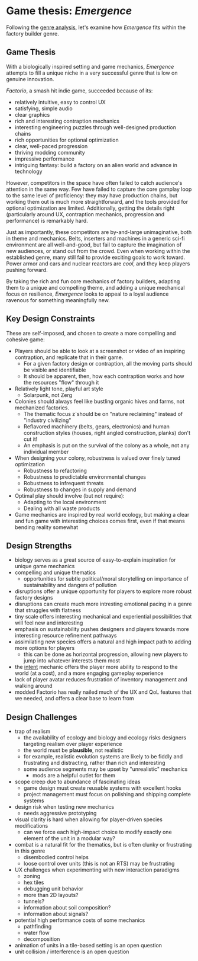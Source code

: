 # Game thesis: *Emergence*

Following the [genre analysis](genre-analysis.md), let's examine how *Emergence* fits within the factory builder genre.

## Game Thesis

With a biologically inspired setting and game mechanics,
*Emergence* attempts to fill a unique niche in a very successful genre that is low on genuine innovation.

*Factorio*, a smash hit indie game, succeeded because of its:

- relatively intuitive, easy to control UX
- satisfying, simple audio
- clear graphics
- rich and interesting contraption mechanics
- interesting engineering puzzles through well-designed production chains
- rich opportunities for optional optimization
- clear, well-paced progression
- thriving modding community
- impressive performance
- intriguing fantasy: build a factory on an alien world and advance in technology

However, competitors in the space have often failed to catch audience's attention in the same way.
Few have failed to capture the core gamplay loop to the same level of proficiency: they may have production chains,
but working them out is much more straightforward, and the tools provided for optional optimization are limited.
Additionally, getting the details right (particularly around UX, contraption mechanics, progression and performance) is remarkably hard.

Just as importantly, these competitors are by-and-large unimaginative, both in theme and mechanics.
Belts, inserters and machines in a generic sci-fi environment are all well-and-good,
but fail to capture the imagination of new audiences, or stand out from the crowd.
Even when working within the established genre, many still fail to provide exciting goals to work toward.
Power armor and cars and nuclear reactors are *cool*, and they keep players pushing forward.

By taking the rich and fun core mechanics of factory builders,
adapting them to a unique and compelling theme,
and adding a unique mechanical focus on resilience,
*Emergence* looks to appeal to a loyal audience ravenous for something meaningfully new.

## Key Design Constraints

These are self-imposed, and chosen to create a more compelling and cohesive game:

- Players should be able to look at a screenshot or video of an inspiring contraption, and replicate that in their game.
  - For a given factory design or contraption, all the moving parts should be visible and identifiable
  - It should be apparent, then, how each contraption works and how the resources "flow" through it
- Relatively light tone, playful art style
  - Solarpunk, not Zerg
- Colonies should always feel like bustling organic hives and farms, not mechanized factories.
  - The thematic focus z`should be on "nature reclaiming" instead of "industry civilizing"
  - Reflavored machinery (belts, gears, electronics) and human construction styles (houses, right angled construction, planks) don't cut it!
  - An emphasis is put on the survival of the colony as a whole, not any individual member
- When designing your colony, robustness is valued over finely tuned optimization
  - Robustness to refactoring
  - Robustness to predictable environmental changes
  - Robustness to infrequent threats
  - Robustness to changes in supply and demand
- Optimal play should involve (but not require):
  - Adapting to the local environment
  - Dealing with all waste products
- Game mechanics are inspired by real world ecology, but making a clear and fun game with interesting choices comes first, even if that means bending reality somewhat

## Design Strengths

- biology serves as a great source of easy-to-explain inspiration for unique game mechanics
- compelling and unique thematics
  - opportunities for subtle political/moral storytelling on importance of sustainability and dangers of pollution
- disruptions offer a unique opportunity for players to explore more robust factory designs
- disruptions can create much more intresting emotional pacing in a genre that struggles with flatness
- tiny scale offers interesting mechanical and experiential possibilities that will feel new and interesting
- emphasis on sustainability pushes designers and players towards more interesting resource refinement pathways
- assimilating new species offers a natural and high impact path to adding more options for players
  - this can be done as horizontal progression, allowing new players to jump into whatever interests them most
- the [intent](../glossary.md#intent) mechanic offers the player more ability to respond to the world (at a cost), and a more engaging gameplay experience
- lack of player avatar reduces frustration of inventory management and walking around
- modded Factorio has really nailed much of the UX and QoL features that we needed, and offers a clear base to learn from

## Design Challenges

- trap of realism
  - the availability of ecology and biology and ecology risks designers targeting realism over player experience
  - the world must be **plausible**, not realistic
  - for example, realistic evolution systems are likely to be fiddly and frustrating and distracting, rather than rich and interesting
  - some audience segments may be upset by "unrealistic" mechanics
    - mods are a helpful outlet for them
- scope creep due to abundance of fascinating ideas
  - game design must create reusable systems with excellent hooks
  - project management must focus on polishing and shipping complete systems
- design risk when testing new mechanics
  - needs aggressive prototyping
- visual clarity is hard when allowing for player-driven species modifications
  - can we force each high-impact choice to modify exactly one element of the unit in a modular way?
- combat is a natural fit for the thematics, but is often clunky or frustrating in this genre
  - disembodied control helps
  - loose control over units (this is not an RTS) may be frustrating
- UX challenges when experimenting with new interaction paradigms
  - zoning
  - hex tiles
  - debugging unit behavior
  - more than 2D layouts?
  - tunnels?
  - information about soil composition?
  - information about signals?
- potential high performance costs of some mechanics
  - pathfinding
  - water flow
  - decomposition
- animation of units in a tile-based setting is an open question
- unit collision / interference is an open question
